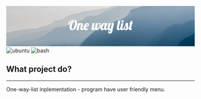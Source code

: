 ![project_banner](banner.png)
![ubuntu](https://img.shields.io/badge/Development_Environment-CodeBlocks-blue)
![bash](https://img.shields.io/badge/Language-C++-orange)
## What project do?
___

One-way-list inplementation - program have user friendly menu.

<!--https://banner.godori.dev/-->
<!--https://shields.io/-->
<!--https://carbon.now.sh/-->